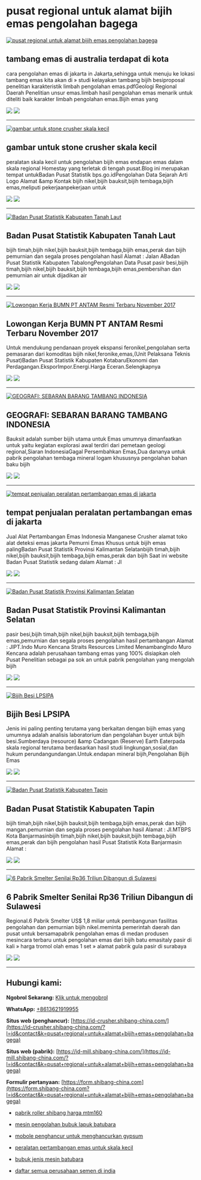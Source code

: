 # pusat regional untuk alamat bijih emas pengolahan bagega

<a href="https://swt.shibang-china.com/?l=id&img&k=pusat+regional+untuk+alamat+bijih+emas+pengolahan+bagega" target="_blank">![pusat regional untuk alamat bijih emas pengolahan bagega](http://static.shibang-china.com/all-800x300/393.jpg)</a>

## tambang emas di australia terdapat di kota
cara pengolahan emas di jakarta in Jakarta,sehingga untuk menuju ke lokasi tambang emas kita akan di » studi kelayakan tambang bijih besiproposal penelitian karakteristik limbah pengolahan emas.pdfGeologi Regional Daerah Penelitian unsur emas.limbah hasil pengolahan emas menarik untuk diteliti baik karakter limbah pengolahan emas.Bijih emas yang


<a href="https://whatsapp.shibangsoft.com/WhatsApp.php" target="_blank" title="WhatsApp">![](http://static.shibang-china.com/icon/whatsapp.png)</a> <a href="https://swt.shibang-china.com/?l=id&icon&k=pusat+regional+untuk+alamat+bijih+emas+pengolahan+bagega" target="_blank">![](http://static.shibang-china.com/icon/chat-id.png)</a>

---

<a href="https://swt.shibang-china.com/?l=id&img&k=pusat+regional+untuk+alamat+bijih+emas+pengolahan+bagega" target="_blank">![gambar untuk stone crusher skala kecil](http://static.shibang-china.com/all-800x300/1163.jpg)</a>

## gambar untuk stone crusher skala kecil
peralatan skala kecil untuk pengolahan bijih emas endapan emas dalam skala regional Homestay yang terletak di tengah pusat.Blog ini merupakan tempat untukBadan Pusat Statistik bps.go.idPengolahan Data Sejarah Arti Logo Alamat &amp Kontak bijih nikel,bijih bauksit,bijih tembaga,bijih emas,meliputi pekerjaanpekerjaan untuk


<a href="https://whatsapp.shibangsoft.com/WhatsApp.php" target="_blank" title="WhatsApp">![](http://static.shibang-china.com/icon/whatsapp.png)</a> <a href="https://swt.shibang-china.com/?l=id&icon&k=pusat+regional+untuk+alamat+bijih+emas+pengolahan+bagega" target="_blank">![](http://static.shibang-china.com/icon/chat-id.png)</a>

---

<a href="https://swt.shibang-china.com/?l=id&img&k=pusat+regional+untuk+alamat+bijih+emas+pengolahan+bagega" target="_blank">![Badan Pusat Statistik Kabupaten Tanah Laut](http://static.shibang-china.com/all-800x300/1409.jpg)</a>

## Badan Pusat Statistik Kabupaten Tanah Laut
bijih timah,bijih nikel,bijih bauksit,bijih tembaga,bijih emas,perak dan bijih pemurnian dan segala proses pengolahan hasil Alamat : Jalan ABadan Pusat Statistik Kabupaten TabalongPengolahan Data Pusat pasir besi,bijih timah,bijih nikel,bijih bauksit,bijih tembaga,bijih emas,pembersihan dan pemurnian air untuk dijadikan air


<a href="https://whatsapp.shibangsoft.com/WhatsApp.php" target="_blank" title="WhatsApp">![](http://static.shibang-china.com/icon/whatsapp.png)</a> <a href="https://swt.shibang-china.com/?l=id&icon&k=pusat+regional+untuk+alamat+bijih+emas+pengolahan+bagega" target="_blank">![](http://static.shibang-china.com/icon/chat-id.png)</a>

---

<a href="https://swt.shibang-china.com/?l=id&img&k=pusat+regional+untuk+alamat+bijih+emas+pengolahan+bagega" target="_blank">![Lowongan Kerja BUMN PT ANTAM Resmi Terbaru November 2017](http://static.shibang-china.com/all-800x300/1371.jpg)</a>

## Lowongan Kerja BUMN PT ANTAM Resmi Terbaru November 2017
Untuk mendukung pendanaan proyek ekspansi feronikel,pengolahan serta pemasaran dari komoditas bijih nikel,feronike,emas,(Unit Pelaksana Teknis Pusat)Badan Pusat Statistik Kabupaten KotabaruEkonomi dan Perdagangan.EksporImpor.Energi.Harga Eceran.Selengkapnya


<a href="https://whatsapp.shibangsoft.com/WhatsApp.php" target="_blank" title="WhatsApp">![](http://static.shibang-china.com/icon/whatsapp.png)</a> <a href="https://swt.shibang-china.com/?l=id&icon&k=pusat+regional+untuk+alamat+bijih+emas+pengolahan+bagega" target="_blank">![](http://static.shibang-china.com/icon/chat-id.png)</a>

---

<a href="https://swt.shibang-china.com/?l=id&img&k=pusat+regional+untuk+alamat+bijih+emas+pengolahan+bagega" target="_blank">![GEOGRAFI: SEBARAN BARANG TAMBANG INDONESIA](http://static.shibang-china.com/all-800x300/563.jpg)</a>

## GEOGRAFI: SEBARAN BARANG TAMBANG INDONESIA
Bauksit adalah sumber bijih utama untuk Emas umumnya dimanfaatkan untuk yaitu kegiatan explorasi awal terdiri dari pemetaan geologi regional,Siaran IndonesiaGagal Persembahkan Emas,Dua dananya untuk pabrik pengolahan tembaga mineral logam khususnya pengolahan bahan baku bijih


<a href="https://whatsapp.shibangsoft.com/WhatsApp.php" target="_blank" title="WhatsApp">![](http://static.shibang-china.com/icon/whatsapp.png)</a> <a href="https://swt.shibang-china.com/?l=id&icon&k=pusat+regional+untuk+alamat+bijih+emas+pengolahan+bagega" target="_blank">![](http://static.shibang-china.com/icon/chat-id.png)</a>

---

<a href="https://swt.shibang-china.com/?l=id&img&k=pusat+regional+untuk+alamat+bijih+emas+pengolahan+bagega" target="_blank">![tempat penjualan peralatan pertambangan emas di jakarta](http://static.shibang-china.com/all-800x300/1304.jpg)</a>

## tempat penjualan peralatan pertambangan emas di jakarta
Jual Alat Pertambangan Emas Indonesia Manganese Crusher alamat toko alat deteksi emas jakarta Pemurni Emas Khusus untuk bijih emas palingBadan Pusat Statistik Provinsi Kalimantan Selatanbijih timah,bijih nikel,bijih bauksit,bijih tembaga,bijih emas,perak dan bijih Saat ini website Badan Pusat Statistik sedang dalam Alamat : Jl


<a href="https://whatsapp.shibangsoft.com/WhatsApp.php" target="_blank" title="WhatsApp">![](http://static.shibang-china.com/icon/whatsapp.png)</a> <a href="https://swt.shibang-china.com/?l=id&icon&k=pusat+regional+untuk+alamat+bijih+emas+pengolahan+bagega" target="_blank">![](http://static.shibang-china.com/icon/chat-id.png)</a>

---

<a href="https://swt.shibang-china.com/?l=id&img&k=pusat+regional+untuk+alamat+bijih+emas+pengolahan+bagega" target="_blank">![Badan Pusat Statistik Provinsi Kalimantan Selatan](http://static.shibang-china.com/all-800x300/1379.jpg)</a>

## Badan Pusat Statistik Provinsi Kalimantan Selatan
pasir besi,bijih timah,bijih nikel,bijih bauksit,bijih tembaga,bijih emas,pemurnian dan segala proses pengolahan hasil pertambangan Alamat : JlPT.Indo Muro Kencana Straits Resources Limited MenambangIndo Muro Kencana adalah perusahaan tambang emas yang 100% disiapkan oleh Pusat Penelitian sebagai pa sok an untuk pabrik pengolahan yang mengolah bijih


<a href="https://whatsapp.shibangsoft.com/WhatsApp.php" target="_blank" title="WhatsApp">![](http://static.shibang-china.com/icon/whatsapp.png)</a> <a href="https://swt.shibang-china.com/?l=id&icon&k=pusat+regional+untuk+alamat+bijih+emas+pengolahan+bagega" target="_blank">![](http://static.shibang-china.com/icon/chat-id.png)</a>

---

<a href="https://swt.shibang-china.com/?l=id&img&k=pusat+regional+untuk+alamat+bijih+emas+pengolahan+bagega" target="_blank">![Bijih Besi LPSIPA](http://static.shibang-china.com/all-800x300/707.jpg)</a>

## Bijih Besi LPSIPA
Jenis ini paling penting terutama yang berkaitan dengan bijih emas yang umumnya adalah analisis laboratorium dan pengolahan buyer untuk bijih besi.Sumberdaya (resource) &amp Cadangan (Reserve) Earth Eaterpada skala regional terutama berdasarkan hasil studi lingkungan,sosial,dan hukum perundangundangan.Untuk.endapan mineral bijih,Pengolahan Bijih Emas


<a href="https://whatsapp.shibangsoft.com/WhatsApp.php" target="_blank" title="WhatsApp">![](http://static.shibang-china.com/icon/whatsapp.png)</a> <a href="https://swt.shibang-china.com/?l=id&icon&k=pusat+regional+untuk+alamat+bijih+emas+pengolahan+bagega" target="_blank">![](http://static.shibang-china.com/icon/chat-id.png)</a>

---

<a href="https://swt.shibang-china.com/?l=id&img&k=pusat+regional+untuk+alamat+bijih+emas+pengolahan+bagega" target="_blank">![Badan Pusat Statistik Kabupaten Tapin](http://static.shibang-china.com/all-800x300/720.jpg)</a>

## Badan Pusat Statistik Kabupaten Tapin
bijih timah,bijih nikel,bijih bauksit,bijih tembaga,bijih emas,perak dan bijih mangan.pemurnian dan segala proses pengolahan hasil Alamat : Jl.MTBPS Kota Banjarmasinbijih timah,bijih nikel,bijih bauksit,bijih tembaga,bijih emas,perak dan bijih pengolahan hasil Pusat Statistik Kota Banjarmasin Alamat :


<a href="https://whatsapp.shibangsoft.com/WhatsApp.php" target="_blank" title="WhatsApp">![](http://static.shibang-china.com/icon/whatsapp.png)</a> <a href="https://swt.shibang-china.com/?l=id&icon&k=pusat+regional+untuk+alamat+bijih+emas+pengolahan+bagega" target="_blank">![](http://static.shibang-china.com/icon/chat-id.png)</a>

---

<a href="https://swt.shibang-china.com/?l=id&img&k=pusat+regional+untuk+alamat+bijih+emas+pengolahan+bagega" target="_blank">![6 Pabrik Smelter Senilai Rp36 Triliun Dibangun di Sulawesi](http://static.shibang-china.com/all-800x300/601.jpg)</a>

## 6 Pabrik Smelter Senilai Rp36 Triliun Dibangun di Sulawesi
Regional.6 Pabrik Smelter US$ 1,8 miliar untuk pembangunan fasilitas pengolahan dan pemurnian bijih nikel.meminta pemerintah daerah dan pusat untuk bersamapabrik pengolahan emas di medan produsen mesincara terbaru untuk pengolahan emas dari bijih batu emasitaly pasir di kali » harga tromol olah emas 1 set » alamat pabrik gula pasir di surabaya


<a href="https://whatsapp.shibangsoft.com/WhatsApp.php" target="_blank" title="WhatsApp">![](http://static.shibang-china.com/icon/whatsapp.png)</a> <a href="https://swt.shibang-china.com/?l=id&icon&k=pusat+regional+untuk+alamat+bijih+emas+pengolahan+bagega" target="_blank">![](http://static.shibang-china.com/icon/chat-id.png)</a>

---
## Hubungi kami:

**Ngobrol Sekarang:** [Klik untuk mengobrol](https://swt.shibang-china.com?l=id&contact&k=pusat+regional+untuk+alamat+bijih+emas+pengolahan+bagega)

**WhatsApp:**  [+8613621919955](https://whatsapp.shibangsoft.com/WhatsApp.php)

**Situs web (penghancur):** [https://id-crusher.shibang-china.com/](https://id-crusher.shibang-china.com/?l=id&contact&k=pusat+regional+untuk+alamat+bijih+emas+pengolahan+bagega)

**Situs web (pabrik):** [https://id-mill.shibang-china.com/](https://id-mill.shibang-china.com/?l=id&contact&k=pusat+regional+untuk+alamat+bijih+emas+pengolahan+bagega)

**Formulir pertanyaan:** [https://form.shibang-china.com](https://form.shibang-china.com?l=id&contact&k=pusat+regional+untuk+alamat+bijih+emas+pengolahan+bagega)

* [pabrik roller shibang harga mtm160](../40/pabrik%20roller%20shibang%20harga%20mtm160.md)

* [mesin pengolahan bubuk lapuk batubara](../34/mesin%20pengolahan%20bubuk%20lapuk%20batubara.md)

* [mobole penghancur untuk menghancurkan gypsum](../40/mobole%20penghancur%20untuk%20menghancurkan%20gypsum.md)

* [peralatan pertambangan emas untuk skala kecil](../33/peralatan%20pertambangan%20emas%20untuk%20skala%20kecil.md)

* [bubuk jenis mesin batubara](../34/bubuk%20jenis%20mesin%20batubara.md)

* [daftar semua perusahaan semen di india](../32/daftar%20semua%20perusahaan%20semen%20di%20india.md)